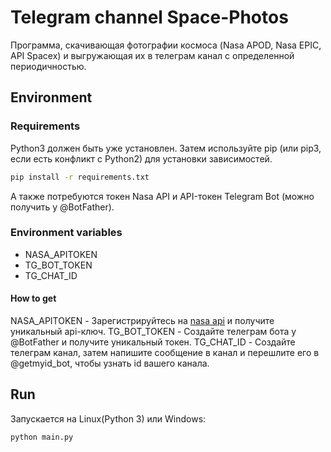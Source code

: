 # Telegram channel Space-Photos

Программа, скачивающая фотографии космоса (Nasa APOD, Nasa EPIC, API Spacex) и выгружающая их в телеграм канал с определенной периодичностью.


## Environment


### Requirements


Python3 должен быть уже установлен. Затем используйте pip (или pip3, если есть конфликт с Python2) для установки зависимостей.


```bash
pip install -r requirements.txt
```
А также потребуются токен Nasa API и API-токен Telegram Bot (можно получить у @BotFather).

### Environment variables

- NASA_APITOKEN
- TG_BOT_TOKEN
- TG_CHAT_ID
 
 
#### How to get

NASA_APITOKEN - Зарегистрируйтесь на [nasa api](https://api.nasa.gov/ "nasa api") и получите уникальный api-ключ.
TG_BOT_TOKEN - Создайте телеграм бота у @BotFather и получите уникальный токен.
TG_CHAT_ID - Создайте телеграм канал, затем напишите сообщение в канал и перешлите его в @getmyid_bot, чтобы узнать id вашего канала.


## Run

Запускается на Linux(Python 3) или Windows:
```bash
python main.py
```
